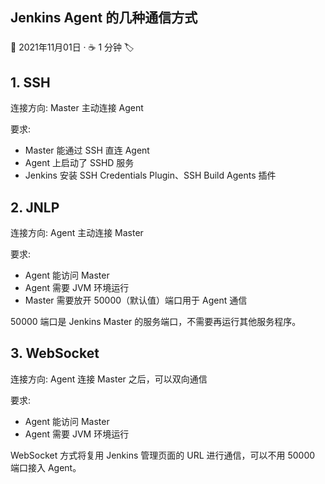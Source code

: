 ## Jenkins Agent 的几种通信方式

### 

📅 2021年11月01日 · ☕ 1 分钟 🏷️

## 1. SSH

连接方向: Master 主动连接 Agent

要求:

- Master 能通过 SSH 直连 Agent
- Agent 上启动了 SSHD 服务
- Jenkins 安装 SSH Credentials Plugin、SSH Build Agents 插件

## 2. JNLP

连接方向: Agent 主动连接 Master

要求:

- Agent 能访问 Master
- Agent 需要 JVM 环境运行
- Master 需要放开 50000（默认值）端口用于 Agent 通信

50000 端口是 Jenkins Master 的服务端口，不需要再运行其他服务程序。

## 3. WebSocket

连接方向: Agent 连接 Master 之后，可以双向通信

要求:

- Agent 能访问 Master
- Agent 需要 JVM 环境运行

WebSocket 方式将复用 Jenkins 管理页面的 URL 进行通信，可以不用 50000 端口接入 Agent。